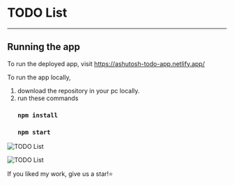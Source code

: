 # TODO List
---
## Running the app

To run the deployed app, visit https://ashutosh-todo-app.netlify.app/

To run the app locally, 

1.  download the repository in your pc locally.
2.  run these commands
    ### `npm install`
    ### `npm start`
    
![TODO List](https://user-images.githubusercontent.com/40117155/227756578-18dd3dea-cb82-4841-9d60-c553268af78a.png)

![TODO List](https://user-images.githubusercontent.com/40117155/227756587-9fd13d88-5c57-4ecf-8887-b0abc7b27e93.png)
    
If you liked my work, give us a star!⭐️

